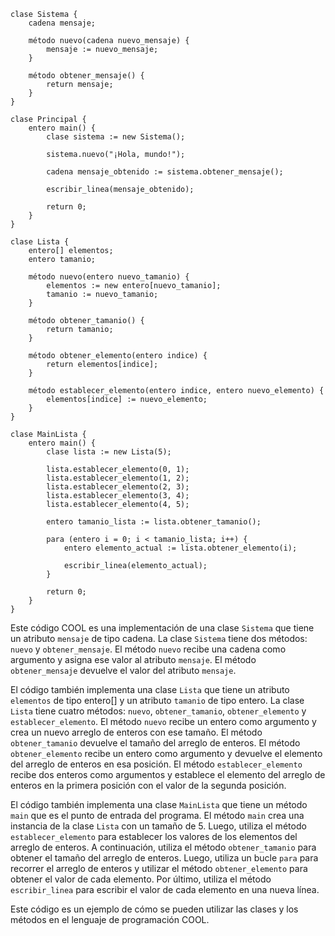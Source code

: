 ```cool
clase Sistema {
	cadena mensaje;

	método nuevo(cadena nuevo_mensaje) {
		mensaje := nuevo_mensaje;
	}

	método obtener_mensaje() {
		return mensaje;
	}
}

clase Principal {
	entero main() {
		clase sistema := new Sistema();

		sistema.nuevo("¡Hola, mundo!");

		cadena mensaje_obtenido := sistema.obtener_mensaje();

		escribir_linea(mensaje_obtenido);

		return 0;
	}
}

clase Lista {
	entero[] elementos;
	entero tamanio;

	método nuevo(entero nuevo_tamanio) {
		elementos := new entero[nuevo_tamanio];
		tamanio := nuevo_tamanio;
	}

	método obtener_tamanio() {
		return tamanio;
	}

	método obtener_elemento(entero indice) {
		return elementos[indice];
	}

	método establecer_elemento(entero indice, entero nuevo_elemento) {
		elementos[indice] := nuevo_elemento;
	}
}

clase MainLista {
	entero main() {
		clase lista := new Lista(5);

		lista.establecer_elemento(0, 1);
		lista.establecer_elemento(1, 2);
		lista.establecer_elemento(2, 3);
		lista.establecer_elemento(3, 4);
		lista.establecer_elemento(4, 5);

		entero tamanio_lista := lista.obtener_tamanio();

		para (entero i = 0; i < tamanio_lista; i++) {
			entero elemento_actual := lista.obtener_elemento(i);

			escribir_linea(elemento_actual);
		}

		return 0;
	}
}
```

Este código COOL es una implementación de una clase `Sistema` que tiene un atributo `mensaje` de tipo cadena. La clase `Sistema` tiene dos métodos: `nuevo` y `obtener_mensaje`. El método `nuevo` recibe una cadena como argumento y asigna ese valor al atributo `mensaje`. El método `obtener_mensaje` devuelve el valor del atributo `mensaje`.

El código también implementa una clase `Lista` que tiene un atributo `elementos` de tipo entero[] y un atributo `tamanio` de tipo entero. La clase `Lista` tiene cuatro métodos: `nuevo`, `obtener_tamanio`, `obtener_elemento` y `establecer_elemento`. El método `nuevo` recibe un entero como argumento y crea un nuevo arreglo de enteros con ese tamaño. El método `obtener_tamanio` devuelve el tamaño del arreglo de enteros. El método `obtener_elemento` recibe un entero como argumento y devuelve el elemento del arreglo de enteros en esa posición. El método `establecer_elemento` recibe dos enteros como argumentos y establece el elemento del arreglo de enteros en la primera posición con el valor de la segunda posición.

El código también implementa una clase `MainLista` que tiene un método `main` que es el punto de entrada del programa. El método `main` crea una instancia de la clase `Lista` con un tamaño de 5. Luego, utiliza el método `establecer_elemento` para establecer los valores de los elementos del arreglo de enteros. A continuación, utiliza el método `obtener_tamanio` para obtener el tamaño del arreglo de enteros. Luego, utiliza un bucle `para` para recorrer el arreglo de enteros y utilizar el método `obtener_elemento` para obtener el valor de cada elemento. Por último, utiliza el método `escribir_linea` para escribir el valor de cada elemento en una nueva línea.

Este código es un ejemplo de cómo se pueden utilizar las clases y los métodos en el lenguaje de programación COOL.